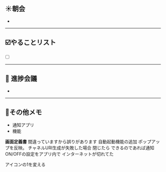 ## **☀️**朝会

- 

---
## ☑️やることリスト

- [ ]  


---
## 📌 進捗会議

- 


---
## 📝その他メモ

- 通知アプリ
- 機能
  


**画面定義書**
間違っていますから誤りがあります
自動起動機能の追加
ポップアップを反映。
	チャネルURI生成が失敗した場合
	閉じたら
	できるのであれば通知ON/OFFの設定をアプリ内で
	インターネットが切れてた
	
		

アイコンの1を変える

